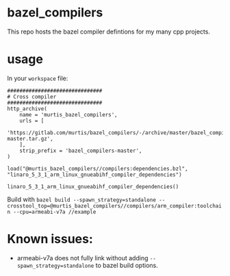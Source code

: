 # bazel_compilers

This repo hosts the bazel compiler defintions for my many cpp projects.

# usage

In your `workspace` file:

```
###############################
# Cross compiler
###############################
http_archive(
    name = 'murtis_bazel_compilers',
    urls = [
      'https://gitlab.com/murtis/bazel_compilers/-/archive/master/bazel_compilers-master.tar.gz',
    ],
    strip_prefix = 'bazel_compilers-master',
)

load("@murtis_bazel_compilers//compilers:dependencies.bzl", "linaro_5_3_1_arm_linux_gnueabihf_compiler_dependencies")

linaro_5_3_1_arm_linux_gnueabihf_compiler_dependencies()
```


Build with `bazel build --spawn_strategy=standalone --crosstool_top=@murtis_bazel_compilers//compilers/arm_compiler:toolchain --cpu=armeabi-v7a //example`

# Known issues:

* armeabi-v7a does not fully link without adding `--spawn_strategy=standalone` to bazel build options.

